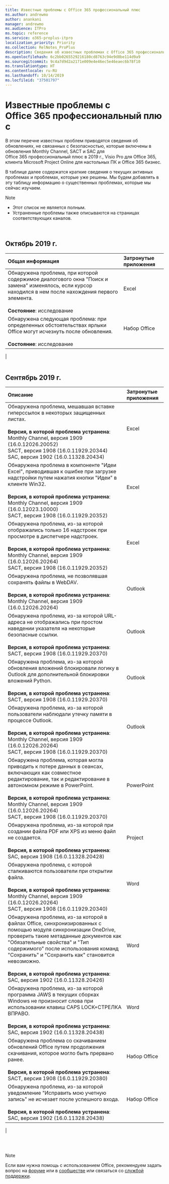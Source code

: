 ```yaml
---
title: Известные проблемы с Office 365 профессиональный плюс
ms.author: andrewmo
author: anankani
manager: andrewmo
ms.audience: ITPro
ms.topic: reference
ms.service: o365-proplus-itpro
localization_priority: Priority
ms.collection: RelNotes_ProPlus
description: Сведения об известных проблемах с Office 365 профессиональный плюс
ms.openlocfilehash: 6c2bb0265529216180cd8763c94e9d8be114d9a9
ms.sourcegitcommit: 9c4a7d9d2a2171e009e4e46ec5e46eaec6b78f10
ms.translationtype: HT
ms.contentlocale: ru-RU
ms.lasthandoff: 10/14/2019
ms.locfileid: "37501797"
---
```

# <a name="office-365-proplus-known-issues"></a>Известные проблемы с Office 365 профессиональный плюс

В этом перечне известных проблем приводятся сведения об обновлениях, не связанных с безопасностью, которые включены в обновления Monthly Channel, SACT и SAC для Office 365 профессиональный плюс в 2019 г., Visio Pro для Office 365, клиента Microsoft Project Online для настольных ПК и Office 365 бизнес.

В таблице далее содержатся краткие сведения о текущих активных проблемах и проблемах, которые уже решены.  Мы будем добавлять в эту таблицу информацию о существенных проблемах, которые мы сейчас изучаем.

 > [!NOTE]
 >- Этот список не является полным.
 >- Устраненные проблемы также описываются на страницах соответствующих каналов.

<br>

## <a name="october-2019"></a>Октябрь 2019 г.

|Общая информация|Затронутые приложения|
|:-------------------------------------------------------------------------------------|:---------------------|
|Обнаружена проблема, при которой содержимое диалогового окна "Поиск и замена" изменялось, если курсор находился в нем после нахождения первого элемента. <br><br> **Состояние**: исследование|Excel<br><br>
|Обнаружена следующая проблема: при определенных обстоятельствах ярлыки Office могут исчезнуть после обновления.  <br><br> **Состояние**: исследование|Набор Office<br><br>
|
<br>
<br>

## <a name="september-2019"></a>Сентябрь 2019 г.

|Описание|Затронутые приложения|
|:-------------------------------------------------------------------------------------|:---------------------|
|Обнаружена проблема, мешавшая вставке гиперссылок в некоторых защищенных листах. <br><br> **Версия, в которой проблема устранена**: <br>Monthly Channel, версия 1909 (16.0.12026.20052) <br> SACT, версия 1908 (16.0.11929.20344) <br> SAC, версия 1902 (16.0.11328.20434)|Excel<br><br>
|Обнаружена проблема в компоненте "Идеи Excel", приводившая к ошибке при загрузке надстройки путем нажатия кнопки "Идеи" в клиенте Win32. <br><br> **Версия, в которой проблема устранена**: <br>Monthly Channel, версия 1909 (16.0.12023.10000) <br> SACT, версия 1908 (16.0.11929.20352) <br>|Excel<br><br>
|Обнаружена проблема, из-за которой отображались только 16 надстроек при просмотре в диспетчере надстроек. <br><br>**Версия, в которой проблема устранена**: <br>Monthly Channel, версия 1909 (16.0.12026.20264) <br> SACT, версия 1908 (16.0.11929.20352) <br>|Excel<br><br>
|Обнаружена проблема, не позволявшая сохранять файлы в WebDAV.<br><br>**Версия, в которой проблема устранена**: <br>Monthly Channel, версия 1909 (16.0.12026.20264)|Outlook<br><br>
|Обнаружена проблема, из-за которой URL-адреса не отображались при простом наведении указателя на некоторые безопасные ссылки.<br><br>**Версия, в которой проблема устранена**: <br> SACT, версия 1908 (16.0.11929.20370)|Outlook<br><br>
|Обнаружена проблема, из-за которой обновления вложений блокировали логику в Outlook для дополнительной блокировки вложений Python.<br><br>**Версия, в которой проблема устранена**: <br>SACT, версия 1908 (16.0.11929.20370)|Outlook<br><br>
|Обнаружена проблема, из-за которой пользователи наблюдали утечку памяти в процессе Outlook.<br><br>**Версия, в которой проблема устранена**: <br>Monthly Channel, версия 1909 (16.0.12026.20264)<br> SACT, версия 1908 (16.0.11929.20370)|Outlook<br><br>
|Обнаружена проблема, которая могла приводить к потере данных в сеансах, включающих как совместное редактирование, так и редактирование в автономном режиме в PowerPoint.<br><br>**Версия, в которой проблема устранена**: <br>Monthly Channel, версия 1909 (16.0.12026.20264)<br>SACT, версия 1908 (16.0.11929.20370) |PowerPoint<br><br>
|Обнаружена проблема, из-за которой при создании файла PDF или XPS из меню файл не создается. <br><br>**Версия, в которой проблема устранена**: <br>SAC, версия 1908 (16.0.11328.20428)|Project<br><br>
|Обнаружена проблема, с которой сталкиваются пользователи при открытии файла.<br><br>**Версия, в которой проблема устранена**: <br>Monthly Channel, версия 1909 (16.0.12026.20264) <br> SACT, версия 1908 (16.0.11929.20340)|Word<br><br>
|Обнаружена проблема, из-за которой в файлах Office, синхронизированных с помощью модуля синхронизации OneDrive, проверить такие метаданные документов как "Обязательные свойства" и "Тип содержимого" после использования команд "Сохранить" и "Сохранить как" становится невозможно.<br><br>**Версия, в которой проблема устранена**: <br>SAC, версия 1902 (16.0.11328.20426)|Word<br><br>
|Обнаружена проблема, из-за которой программа JAWS в текущих сборках Windows не произносит слова при использовании клавиш CAPS LOCK+СТРЕЛКА ВПРАВО.<br><br>**Версия, в которой проблема устранена**: <br>SAC, версия 1902 (16.0.11328.20438)|Word<br><br>
|Обнаружена проблема со скачиванием обновлений Office путем продолжения скачивания, которое могло быть прервано ранее.<br><br>**Версия, в которой проблема устранена**: <br> SACT, версия 1908 (16.0.11929.20380)|Набор Office<br><br>
|Обнаружена проблема, из-за которой уведомление "Исправить мою учетную запись" не исчезает после успешного входа.<br><br>**Версия, в которой проблема устранена**: <br>SAC, версия 1902 (16.0.11328.20438)|Набор Office<br><br>
|


<br>
<br>

> [!NOTE]
> Если вам нужна помощь с использованием Office, рекомендуем задать вопрос на [форуме](https://answers.microsoft.com/) или в [сообществе](https://techcommunity.microsoft.com/) или связаться со [службой поддержки](https://support.microsoft.com/contactus).
